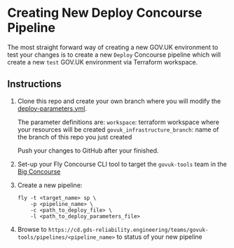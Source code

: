 # Creating New Deploy Concourse Pipeline

The most straight forward way of creating a new GOV.UK environment to test your
changes is to create a new `Deploy` Concourse pipeline which will create a new
`test` GOV.UK environment via Terraform workspace.

## Instructions

1. Clone this repo and create your own branch where you will modify the
   [deploy-parameters.yml](../pipelines/deploy-parameters.yml).

   The parameter definitions are:
   `workspace`: terraform workspace where your resources will be created
   `govuk_infrastructure_branch`: name of the branch of this repo you just created

   Push your changes to GitHub after your finished.

1. Set-up your Fly Concourse CLI tool to target the `govuk-tools` team in the
   [Big Concourse](https://cd.gds-reliability.engineering/teams/govuk-tools)

1. Create a new pipeline:

   ```shell
   fly -t <target_name> sp \
       -p <pipeline_name> \
       -c <path_to_deploy_file> \
       -l <path_to_deploy_parameters_file>
   ```

1. Browse to `https://cd.gds-reliability.engineering/teams/govuk-tools/pipelines/<pipeline_name>`
   to status of your new pipeline
